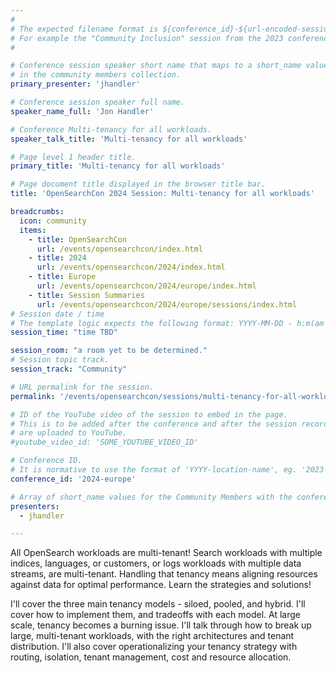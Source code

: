 ```yaml
---
#
# The expected filename format is ${conference_id}-${url-encoded-session-title}.md
# For example the "Community Inclusion" session from the 2023 conference in North America the title is "2023-europe-community-inclusion.html"
#

# Conference session speaker short name that maps to a short_name value
# in the community members collection.
primary_presenter: 'jhandler'

# Conference session speaker full name.
speaker_name_full: 'Jon Handler'

# Conference Multi-tenancy for all workloads.
speaker_talk_title: 'Multi-tenancy for all workloads'

# Page level 1 header title.
primary_title: 'Multi-tenancy for all workloads'

# Page document title displayed in the browser title bar.
title: 'OpenSearchCon 2024 Session: Multi-tenancy for all workloads'

breadcrumbs:
  icon: community
  items:
    - title: OpenSearchCon
      url: /events/opensearchcon/index.html
    - title: 2024
      url: /events/opensearchcon/2024/index.html
    - title: Europe
      url: /events/opensearchcon/2024/europe/index.html
    - title: Session Summaries
      url: /events/opensearchcon/2024/europe/sessions/index.html
# Session date / time
# The template logic expects the following format: YYYY-MM-DD - h:m(am|pm)-(h:m(am|pm))
session_time: "time TBD"

session_room: "a room yet to be determined."
# Session topic track.
session_track: "Community"

# URL permalink for the session.
permalink: '/events/opensearchcon/sessions/multi-tenancy-for-all-workloadshtml'

# ID of the YouTube video of the session to embed in the page.
# This is to be added after the conference and after the session recordings
# are uploaded to YouTube.
#youtube_video_id: 'SOME_YOUTUBE_VIDEO_ID'

# Conference ID.
# It is normative to use the format of 'YYYY-location-name', eg. '2023-europe'.
conference_id: '2024-europe'

# Array of short_name values for the Community Members with the conference_speaker persona whom are presenting the session. This includes the primary_speaker indicated above and any other presenters (if any).
presenters:
  - jhandler

---
```

All OpenSearch workloads are multi-tenant! Search workloads with multiple indices, languages, or customers, or logs workloads with multiple data streams, are multi-tenant. Handling that tenancy means aligning resources against data for optimal performance. Learn the strategies and solutions!

I'll cover the three main tenancy models - siloed, pooled, and hybrid. I'll cover how to implement them, and tradeoffs with each model. At large scale, tenancy becomes a burning issue. I'll talk through how to break up large, multi-tenant workloads, with the right architectures and tenant distribution. I'll also cover operationalizing your tenancy strategy with routing, isolation, tenant management, cost and resource allocation.
